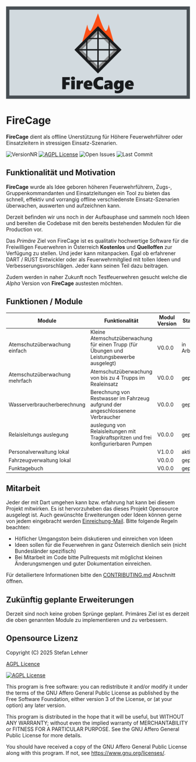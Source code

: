 ![FireCage](https://github.com/resistory82/FireCage_App/blob/main/resources/FirecageBanner1280x640.png)

# FireCage

**FireCage** dient als offline Unerstützung für Höhere Feuerwehrführer oder Einsatzleitern in stressigen Einsatz-Szenarien.

![VersionNR](https://img.shields.io/badge/Version-v0.0.1-red.svg?style=for-the-badge)
[![AGPL License](https://img.shields.io/badge/License-AGPL%20v3-green.svg?style=for-the-badge)](http://opensource.org/licenses/AGPL-3.0)
![Open Issues](https://img.shields.io/github/issues/resistory82/FireCage_App?style=for-the-badge)
![Last Commit](https://img.shields.io/github/last-commit/resistory82/FireCage_App/main.svg?style=for-the-badge)

## Funktionalität und Motivation

**FireCage** wurde als Idee geboren höheren Feuerwehrführern, Zugs-, Gruppenkommandanten und Einsatzleitungen ein Tool zu bieten das schnell, effektiv und vorrangig offline verschiedenste Einsatz-Szenarien überwachen, auswerten und aufzeichnen kann.

Derzeit befinden wir uns noch in der Aufbauphase und sammeln noch Ideen und bereiten die Codebase mit den bereits bestehenden Modulen für die Production vor.

Das *Primäre* Ziel von FireCage ist es qualitativ hochwertige Software für die Freiwilligen Feuerwehren in Österreich **Kostenlos** und **Quelloffen** zur Verfügung zu stellen.
Und jeder kann mitanpacken. Egal ob erfahrener DART / RUST Entwickler oder als Feuerwehrmitglied mit tollen Ideen und Verbesserungsvorschlägen. Jeder kann seinen Teil dazu beitragen.

Zudem werden in naher Zukunft noch Testfeuerwehren gesucht welche die *Alpha* Version von **FireCage** austesten möchten.

## Funktionen / Module

|           Module              | Funktionalität |  Modul Version  |      Status       |
|-------------------------------|----------------|-----------------|-------------------|
| Atemschutzüberwachung einfach | Kleine Atemschutzüberwachung für einen Trupp (für Übungen und Leistungsbewerbe ausgelegt)         |V0.0.0|     in Arbeit   |
| Atemschutzüberwachung mehrfach |Atemschutzüberwachung von bis zu 4 Trupps im Realeinsatz                                          |V0.0.0|     geplant     |
| Wasserverbraucherberechnung|Berechnung von Restwasser im Fahrzeug aufgrund der angeschlossenene Verbraucher                       |V0.0.0|     geplant     |
| Relaisleitungs auslegung|auslegung von Relaisleitungen mit Tragkraftspritzen und frei konfigurierbaren Pumpen                     |V0.0.0|     geplant     |
| Personalverwaltung lokal|                                                                                                         |V1.0.0|     aktiv       |
| Fahrzeugverwaltung lokal|                                                                                                         |V0.0.0|     geplant     |
| Funktagebuch            |                                                                                                         |V0.0.0|     geplant     |

## Mitarbeit

Jeder der mit Dart umgehen kann bzw. erfahrung hat kann bei diesem Projekt mitwirken. Es ist hervorzuheben das dieses Projekt Opensource ausgelegt ist.
Auch gewünschte Erweiterungen oder Ideen können gerne von jedem eingebracht werden [Einreichung-Mail](mailto:admin@FFSchreibersdorf.onmicrosoft.com).
Bitte folgende Regeln beachten:

- Höflicher Umgangston beim diskutieren und einreichen von Ideen
- Ideen sollen für die Feuerwehren in ganz Österreich dienlich sein (nicht Bundesländer spezifisch)
- Bei Mitarbeit im Code bitte Pullrequests mit möglichst kleinen Änderungsmengen und guter Dokumentation einreichen.

Für detailiertere Informationen bitte den [CONTRIBUTING.md](https://github.com/resistory82/FireCage_App?tab=contributing-ov-file) Abschnitt öffnen.

## Zukünftig geplante Erweiterungen

Derzeit sind noch keine groben Sprünge geplant. Primäres Ziel ist es derzeit die oben genannten Module zu implementieren und zu verbessern.

## Opensource Lizenz

Copyright (C) 2025  Stefan Lehner

[AGPL Licence](https://github.com/resistory82/FireCage_App/blob/main/LICENCE.md)

[![AGPL License](https://img.shields.io/badge/License-AGPL%20v3-green.svg?style=for-the-badge)](http://opensource.org/licenses/AGPL-3.0)

This program is free software: you can redistribute it and/or modify
it under the terms of the GNU Affero General Public License as
published by the Free Software Foundation, either version 3 of the
License, or (at your option) any later version.

This program is distributed in the hope that it will be useful,
but WITHOUT ANY WARRANTY; without even the implied warranty of
MERCHANTABILITY or FITNESS FOR A PARTICULAR PURPOSE.  See the
GNU Affero General Public License for more details.

You should have received a copy of the GNU Affero General Public License
along with this program.  If not, see <https://www.gnu.org/licenses/>.

